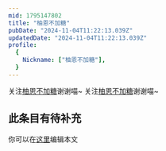 ```yaml
---
mid: 1795147802
title: "柚恩不加糖"
pubDate: "2024-11-04T11:22:13.039Z"
updatedDate: "2024-11-04T11:22:13.039Z"
profile:
  {
    Nickname: ["柚恩不加糖"],
  }
---
```


关注[柚恩不加糖](https://space.bilibili.com/1795147802)谢谢喵~ 关注[柚恩不加糖](https://space.bilibili.com/1795147802)谢谢喵~

## 此条目有待补充
你可以在[这里](https://github.com/Yuhanawa/VTuber.ICU-Content/edit/master/v/柚恩不加糖/index.md)编辑本文
